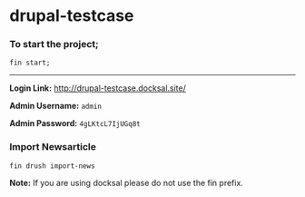 # drupal-testcase

### To start the project;

```
fin start;
```

-----

**Login Link:** http://drupal-testcase.docksal.site/

**Admin Username:** `admin`

**Admin Password:** `4gLKtcL7IjUGq8t`


### Import Newsarticle

```fin drush import-news```

**Note:** If you are using docksal please do not use the fin prefix.